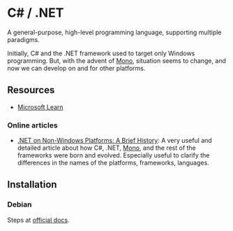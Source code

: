 C# / .NET
=========

A general-purpose, high-level programming language, supporting multiple paradigms.

Initially, C# and the .NET framework used to target only Windows programming.
But, with the advent of [Mono], situation seems to change, and now we can develop
on and for other platforms.

Resources
---------

 - [Microsoft Learn](https://learn.microsoft.com/en-us/dotnet/csharp/)

### Online articles ###

 - [.NET on Non-Windows Platforms: A Brief History][two-wrongs]:
   A very useful and detailed article about how C#, .NET, [Mono], and the rest of the frameworks
   were born and evolved.  Especially useful to clarify the differences in the names of the
   platforms, frameworks, languages.


Installation
------------

### Debian ###

Steps at [official docs](https://learn.microsoft.com/en-gb/dotnet/core/install/linux-debian).


[Mono]:		https://www.mono-project.com/

[two-wrongs]:	https://two-wrongs.com/dotnet-on-non-windows-platforms-brief-historic-summary.html
